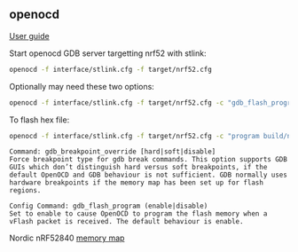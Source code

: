 ## openocd
[User guide](https://openocd.org/doc-release/html/index.html)

Start openocd GDB server targetting nrf52 with stlink:
```zsh
openocd -f interface/stlink.cfg -f target/nrf52.cfg
```
Optionally may need these two options:
```zsh
openocd -f interface/stlink.cfg -f target/nrf52.cfg -c "gdb_flash_program enable" -c "gdb_breakpoint_override hard"
```
To flash hex file:
```zsh
openocd -f interface/stlink.cfg -f target/nrf52.cfg -c "program build/nrf52840_xxaa.hex verify reset"
```
```
Command: gdb_breakpoint_override [hard|soft|disable]
Force breakpoint type for gdb break commands. This option supports GDB GUIs which don’t distinguish hard versus soft breakpoints, if the default OpenOCD and GDB behaviour is not sufficient. GDB normally uses hardware breakpoints if the memory map has been set up for flash regions.
```
```
Config Command: gdb_flash_program (enable|disable)
Set to enable to cause OpenOCD to program the flash memory when a vFlash packet is received. The default behaviour is enable.
```
Nordic nRF52840 [memory map](https://infocenter.nordicsemi.com/index.jsp?topic=%2Fcom.nordic.infocenter.sdk5.v15.3.0%2Flib_bootloader.html&cp=5_0_3_5_0_7&anchor=lib_bootloader_memory)